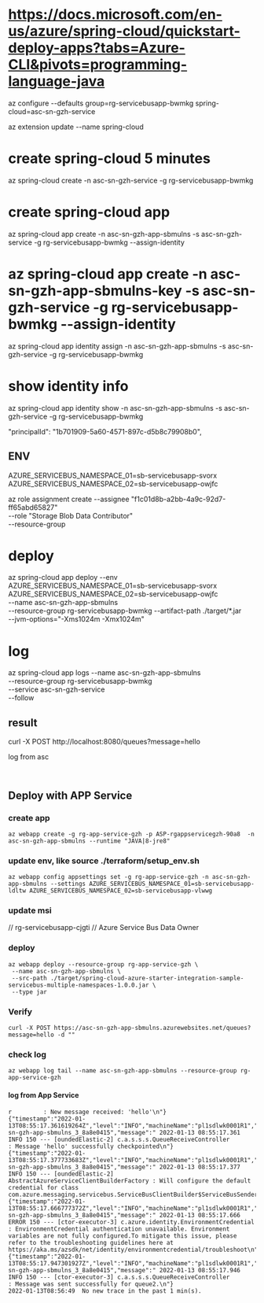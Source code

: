 # https://docs.microsoft.com/en-us/azure/spring-cloud/quickstart-deploy-apps?tabs=Azure-CLI&pivots=programming-language-java


az configure --defaults group=rg-servicebusapp-bwmkg spring-cloud=asc-sn-gzh-service

az extension update --name spring-cloud
# create spring-cloud 5 minutes
az spring-cloud create -n asc-sn-gzh-service -g rg-servicebusapp-bwmkg
# create spring-cloud app
az spring-cloud app create -n asc-sn-gzh-app-sbmulns -s asc-sn-gzh-service -g rg-servicebusapp-bwmkg --assign-identity
# az spring-cloud app create -n asc-sn-gzh-app-sbmulns-key -s asc-sn-gzh-service -g rg-servicebusapp-bwmkg --assign-identity
az spring-cloud app identity assign -n asc-sn-gzh-app-sbmulns -s asc-sn-gzh-service -g rg-servicebusapp-bwmkg
# show identity info
az spring-cloud app identity show -n asc-sn-gzh-app-sbmulns -s asc-sn-gzh-service -g rg-servicebusapp-bwmkg

"principalId": "1b701909-5a60-4571-897c-d5b8c79908b0",



## ENV


AZURE_SERVICEBUS_NAMESPACE_01=sb-servicebusapp-svorx
AZURE_SERVICEBUS_NAMESPACE_02=sb-servicebusapp-owjfc


az role assignment create --assignee "f1c01d8b-a2bb-4a9c-92d7-ff65abd65827" \
--role "Storage Blob Data Contributor" \
--resource-group


# deploy
 az spring-cloud app deploy --env AZURE_SERVICEBUS_NAMESPACE_01=sb-servicebusapp-svorx \
 AZURE_SERVICEBUS_NAMESPACE_02=sb-servicebusapp-owjfc \
 --name asc-sn-gzh-app-sbmulns \
 --resource-group rg-servicebusapp-bwmkg
 --artifact-path ./target/*.jar  \
 --jvm-options="-Xms1024m -Xmx1024m"


# log
az spring-cloud app logs --name asc-sn-gzh-app-sbmulns \
                         --resource-group rg-servicebusapp-bwmkg \
                         --service asc-sn-gzh-service \
                         --follow

## result
curl -X POST http://localhost:8080/queues?message=hello


log from asc
```


```

## Deploy with APP Service
### create app
```shell
az webapp create -g rg-app-service-gzh -p ASP-rgappservicegzh-90a8  -n asc-sn-gzh-app-sbmulns --runtime "JAVA|8-jre8"
```

### update env, like  source ./terraform/setup_env.sh
```shell 
az webapp config appsettings set -g rg-app-service-gzh -n asc-sn-gzh-app-sbmulns --settings AZURE_SERVICEBUS_NAMESPACE_01=sb-servicebusapp-ldltw AZURE_SERVICEBUS_NAMESPACE_02=sb-servicebusapp-vlwwg 
```

### update msi
// rg-servicebusapp-cjgti
// Azure Service Bus Data Owner

### deploy
```shell
az webapp deploy --resource-group rg-app-service-gzh \
 --name asc-sn-gzh-app-sbmulns \
 --src-path ./target/spring-cloud-azure-starter-integration-sample-servicebus-multiple-namespaces-1.0.0.jar \
 --type jar
```

### Verify

```shell
curl -X POST https://asc-sn-gzh-app-sbmulns.azurewebsites.net/queues?message=hello -d ""
```
### check log
```shell
az webapp log tail --name asc-sn-gzh-app-sbmulns --resource-group rg-app-service-gzh
```

#### log from App Service
```shell
r         : New message received: 'hello'\n"}
{"timestamp":"2022-01-13T08:55:17.361619264Z","level":"INFO","machineName":"pl1sdlwk0001R1","containerName":"asc-sn-gzh-app-sbmulns_3_8a8e0415","message":" 2022-01-13 08:55:17.361  INFO 150 --- [oundedElastic-2] c.a.s.s.s.QueueReceiveController         : Message 'hello' successfully checkpointed\n"}
{"timestamp":"2022-01-13T08:55:17.377733683Z","level":"INFO","machineName":"pl1sdlwk0001R1","containerName":"asc-sn-gzh-app-sbmulns_3_8a8e0415","message":" 2022-01-13 08:55:17.377  INFO 150 --- [oundedElastic-2] AbstractAzureServiceClientBuilderFactory : Will configure the default credential for class com.azure.messaging.servicebus.ServiceBusClientBuilder$ServiceBusSenderClientBuilder.\n"}
{"timestamp":"2022-01-13T08:55:17.666777372Z","level":"INFO","machineName":"pl1sdlwk0001R1","containerName":"asc-sn-gzh-app-sbmulns_3_8a8e0415","message":" 2022-01-13 08:55:17.666 ERROR 150 --- [ctor-executor-3] c.azure.identity.EnvironmentCredential   : EnvironmentCredential authentication unavailable. Environment variables are not fully configured.To mitigate this issue, please refer to the troubleshooting guidelines here at https://aka.ms/azsdk/net/identity/environmentcredential/troubleshoot\n"}
{"timestamp":"2022-01-13T08:55:17.947301927Z","level":"INFO","machineName":"pl1sdlwk0001R1","containerName":"asc-sn-gzh-app-sbmulns_3_8a8e0415","message":" 2022-01-13 08:55:17.946  INFO 150 --- [ctor-executor-3] c.a.s.s.s.QueueReceiveController         : Message was sent successfully for queue2.\n"}
2022-01-13T08:56:49  No new trace in the past 1 min(s).

```
